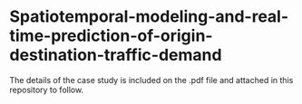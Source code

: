 # Spatiotemporal-modeling-and-real-time-prediction-of-origin-destination-traffic-demand

The details of the case study is included on the .pdf file and attached in this repository to follow.
